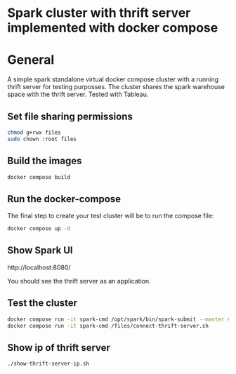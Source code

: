 # Spark cluster with thrift server implemented with docker compose

# General

A simple spark standalone virtual docker compose cluster with a running thrift server for testing purposses.
The cluster shares the spark warehouse space with the thrift server.
Tested with Tableau.

## Set file sharing permissions

```sh
chmod g+rwx files
sudo chown :root files
```

## Build the images

```sh
docker compose build
```

## Run the docker-compose

The final step to create your test cluster will be to run the compose file:

```sh
docker compose up -d
```

## Show Spark UI

http://localhost:8080/

You should see the thrift server as an application.

## Test the cluster

```sh
docker compose run -it spark-cmd /opt/spark/bin/spark-submit --master spark://spark-master:7077 /files/load_data_write_to_server.py
docker compose run -it spark-cmd /files/connect-thrift-server.sh
```

## Show ip of thrift server

```sh
./show-thrift-server-ip.sh
```
